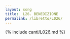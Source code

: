 ```yaml
---
layout: song
title:  L26. BENEDIZIONE
permalink: /libretto/L026/
---
```

{% include canti/L026.md %}   